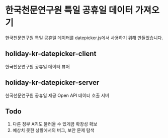 # 한국천문연구원 특일 공휴일 데이터 가져오기
한국천문연구원 특일 공휴일 데이터를 datepicker.js에서 사용하기 위해 만들었습니다.
## holiday-kr-datepicker-client
한국천문연구원 공휴일 데이터 뷰어
## holiday-kr-datepicker-server
한국천문연구원 공휴일 제공 Open API 데이터 호출 서버
## Todo
1. 다른 정부 API도 불러올 수 있게끔 확장성 확보
2. 예상치 못한 상황에서의 버그, 보안 문제 탐색